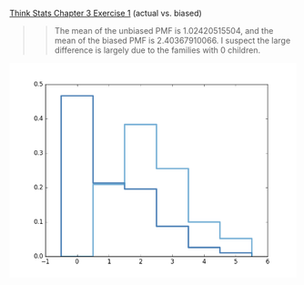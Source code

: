 [Think Stats Chapter 3 Exercise 1](http://greenteapress.com/thinkstats2/html/thinkstats2004.html#toc31) (actual vs. biased)

>> The mean of the unbiased PMF is 1.02420515504, and the mean of the biased PMF is 2.40367910066. I suspect the large difference is largely due to the families with 0 children.

![alt text](https://github.com/needurlrak/dsp/blob/master/img/biasedVunbiased.png)
